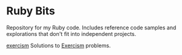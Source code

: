 Ruby Bits
=========

Repository for my Ruby code. Includes reference code samples and explorations that don't fit into independent projects.

[exercism](exercism) Solutions to
[Exercism](http://exercism.io/languages/ruby/about) problems.
